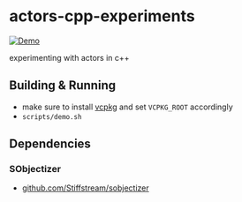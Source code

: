 # actors-cpp-experiments

[![Demo](https://github.com/d-led/actors-cpp-experiments/actions/workflows/demo.yml/badge.svg)](https://github.com/d-led/actors-cpp-experiments/actions/workflows/demo.yml)

experimenting with actors in c++

## Building & Running

- make sure to install [vcpkg](https://vcpkg.io) and set `VCPKG_ROOT` accordingly
- `scripts/demo.sh`

## Dependencies

### SObjectizer

- [github.com/Stiffstream/sobjectizer](https://github.com/Stiffstream/sobjectizer)
